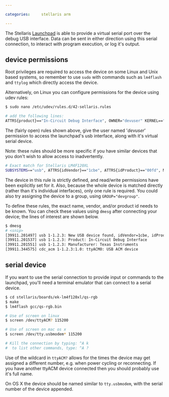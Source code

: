 ```yaml
---

categories:     stellaris arm

---
```


The Stellaris [Launchpad] is able to provide a virtual serial port over the debug USB interface.  Data can be sent in either direction using this serial connection, to interact with program execution, or log it's output.

[Launchpad]: http://www.ti.com/ww/en/launchpad/stellaris_head.html


## device permissions

Root privileges are required to access the device on some Linux and Unix based systems, so remember to use `sudo` with commands such as `lm4flash` and `ttylog` which directly access the device.

Alternatively, on Linux you can configure permissions for the device using udev rules:

``` sh
$ sudo nano /etc/udev/rules.d/42-sellaris.rules

# add the following lines:
ATTRS{product}=="In-Circuit Debug Interface", OWNER="devuser" KERNEL=="ttyACM?"
```

The (fairly open) rules shown above, give the user named '*devuser*' permission to access the launchpad's usb interface, along with it's virtual serial device.

Note: these rules should be more specific if you have similar devices that you don't wish to allow access to inadvertently.

``` sh
# Exact match for Stellaris LM4F120XL
SUBSYSTEMS=="usb", ATTRS{idVendor}=="1cbe", ATTRS{idProduct}=="00fd", MODE="0660", OWNER="devuser"
```

The device in this rule is strictly defined, and read/write permissions have been explicitly set for it.  Also, because the whole device is matched directly (rather than it's individual interfaces), only one rule is required.  You could also try assigning the device to a group, using `GROUP="devgroup"`.

To define these rules, the exact name, vendor, and/or product id needs to be known.  You can check these values using `dmesg` after connecting your device; the lines of interest are shown below.

``` sh
$ dmesg
# <snip>
[39911.201497] usb 1-1.2.3: New USB device found, idVendor=1cbe, idProduct=00fd
[39911.201537] usb 1-1.2.3: Product: In-Circuit Debug Interface
[39911.201551] usb 1-1.2.3: Manufacturer: Texas Instruments
[39911.344575] cdc_acm 1-1.2.3:1.0: ttyACM0: USB ACM device
```

## serial device

If you want to use the serial connection to provide input or commands to the launchpad, you'll need a terminal emulator that can connect to a serial device.

``` sh
$ cd stellaris/boards/ek-lm4f120xl/qs-rgb
$ make
$ lm4flash gcc/qs-rgb.bin

# Use of screen on linux
$ screen /dev/ttyACM? 115200

# Use of screen on mac os x
$ screen /dev/tty.usbmodem* 115200

# Kill the connection by typing: ^A k
#  to list other commands, type: ^A ?
```

Use of the wildcard in `ttyACM?` allows for the times the device may get assigned a different number, e.g. when power cycling or reconnecting.  If you have another ttyACM device connected then you should probably use it's full name.

On OS X the device should be named similar to `tty.usbmodem`, with the serial number of the device appended.
